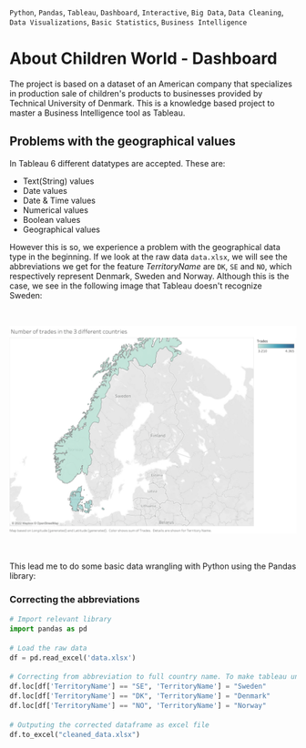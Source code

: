 `Python`, `Pandas`, `Tableau`, `Dashboard`, `Interactive`, `Big Data`, `Data Cleaning`, `Data Visualizations`, `Basic Statistics`, `Business Intelligence`

# About Children World - Dashboard
The project is based on a dataset of an American company that specializes in production sale of children's products to businesses 
provided by Technical University of Denmark. This is a knowledge based project to master a Business Intelligence tool as Tableau. 


## Problems with the geographical values

In Tableau 6 different datatypes are accepted. These are:
- Text(String) values 
- Date values
- Date & Time values
- Numerical values
- Boolean values
- Geographical values

However this is so, we experience a problem with the geographical data type in the beginning. If we look at the raw data `data.xlsx`, we will see 
the abbreviations we get for the feature *TerritoryName* are `DK`, `SE` and `NO`, which respectively represent Denmark, Sweden and Norway. Although
this is the case, we see in the following image that Tableau doesn't recognize Sweden:

<br>
<p align="center"> <img src="./images/raw_country_name_problem.png" alt="Drawing"/> </p>
<br>

This lead me to do some basic data wrangling with Python using the Pandas library:

###  Correcting the abbreviations

```python
# Import relevant library
import pandas as pd

# Load the raw data
df = pd.read_excel('data.xlsx')

# Correcting from abbreviation to full country name. To make tableau understand it.
df.loc[df['TerritoryName'] == "SE", 'TerritoryName'] = "Sweden"
df.loc[df['TerritoryName'] == "DK", 'TerritoryName'] = "Denmark"
df.loc[df['TerritoryName'] == "NO", 'TerritoryName'] = "Norway"

# Outputing the corrected dataframe as excel file
df.to_excel("cleaned_data.xlsx")  
```










